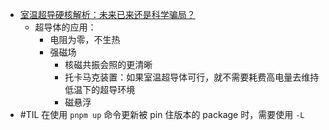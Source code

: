 - [室温超导硬核解析：未来已来还是科学骗局？](https://www.youtube.com/watch?v=_PLKbvHroi0)
	- 超导体的应用：
		- 电阻为零，不生热
		- 强磁场
			- 核磁共振会照的更清晰
			- 托卡马克装置：如果室温超导体可行，就不需要耗费高电量去维持低温下的超导环境
			- 磁悬浮
- #TIL 在使用 `pnpm up` 命令更新被 pin 住版本的 package 时，需要使用 `-L`